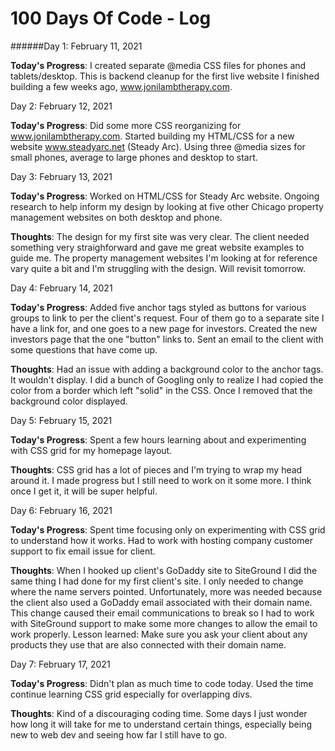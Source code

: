 # 100 Days Of Code - Log

######Day 1: February 11, 2021

**Today's Progress**:
I created separate @media CSS files for phones and tablets/desktop. This is backend cleanup for the first live website I finished building a few weeks ago, www.jonilambtherapy.com.


Day 2: February 12, 2021

**Today's Progress**:
Did some more CSS reorganizing for www.jonilambtherapy.com. Started building my HTML/CSS for a new website www.steadyarc.net (Steady Arc). Using three @media sizes for small phones, average to large phones and desktop to start.

Day 3: February 13, 2021

**Today's Progress**:
Worked on HTML/CSS for Steady Arc website. Ongoing research to help inform my design by looking at five other Chicago property management websites on both desktop and phone.

**Thoughts**:
The design for my first site was very clear. The client needed something very straighforward and gave me great website examples to guide me. The property management websites I'm looking at for reference vary quite a bit and I'm struggling with the design. Will revisit tomorrow.


Day 4: February 14, 2021

**Today's Progress**:
Added five anchor tags styled as buttons for various groups to link to per the client's request. Four of them go to a separate site I have a link for, and one goes to a new page for investors. Created the new investors page that the one "button" links to. Sent an email to the client with some questions that have come up.

**Thoughts**: 
Had an issue with adding a background color to the anchor tags. It wouldn't display. I did a bunch of Googling only to realize I had copied the color from a border which left "solid" in the CSS. Once I removed that the background color displayed.


Day 5: February 15, 2021

**Today's Progress**:
Spent a few hours learning about and experimenting with CSS grid for my homepage layout.

**Thoughts**: 
CSS grid has a lot of pieces and I'm trying to wrap my head around it. I made progress but I still need to work on it some more. I think once I get it, it will be super helpful.


Day 6: February 16, 2021

**Today's Progress**:
Spent time focusing only on experimenting with CSS grid to understand how it works. Had to work with hosting company customer support to fix email issue for client.

**Thoughts**:
When I hooked up client's GoDaddy site to SiteGround I did the same thing I had done for my first client's site. I only needed to change where the name servers pointed. Unfortunately, more was needed because the client also used a GoDaddy email associated with their domain name. This change caused their email communications to break so I had to work with SiteGround support to make some more changes to allow the email to work properly. Lesson learned: Make sure you ask your client about any products they use that are also connected with their domain name.


Day 7: February 17, 2021

**Today's Progress**:
Didn't plan as much time to code today. Used the time continue learning CSS grid especially for overlapping divs.

**Thoughts**:
Kind of a discouraging coding time. Some days I just wonder how long it will take for me to understand certain things, especially being new to web dev and seeing how far I still have to go.
